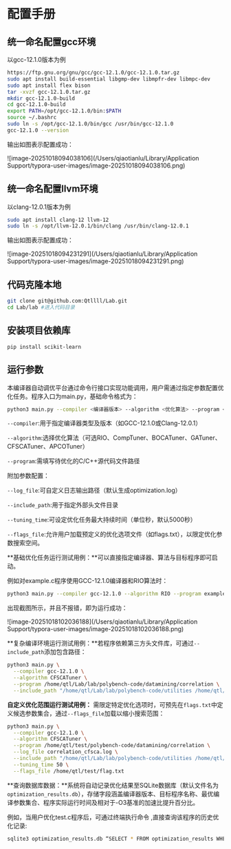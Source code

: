 # 配置手册

## 统一命名配置gcc环境

以gcc-12.1.0版本为例

```bash
https://ftp.gnu.org/gnu/gcc/gcc-12.1.0/gcc-12.1.0.tar.gz
sudo apt install build-essential libgmp-dev libmpfr-dev libmpc-dev
sudo apt install flex bison
tar -xvzf gcc-12.1.0.tar.gz
mkdir gcc-12.1.0-build
cd gcc-12.1.0-build
export PATH=/opt/gcc-12.1.0/bin:$PATH
source ~/.bashrc
sudo ln -s /opt/gcc-12.1.0/bin/gcc /usr/bin/gcc-12.1.0
gcc-12.1.0 --version
```

输出如图表示配置成功：

![image-20251018094038106](/Users/qiaotianlu/Library/Application Support/typora-user-images/image-20251018094038106.png)

## 统一命名配置llvm环境

以clang-12.0.1版本为例

```bash
sudo apt install clang-12 llvm-12
sudo ln -s /opt/llvm-12.0.1/bin/clang /usr/bin/clang-12.0.1
```

输出如图表示配置成功：

![image-20251018094231291](/Users/qiaotianlu/Library/Application Support/typora-user-images/image-20251018094231291.png)

## 代码克隆本地

```bash
git clone git@github.com:Qtllll/Lab.git
cd Lab/lab #进入代码目录
```

## 安装项目依赖库

```
pip install scikit-learn
```

## 运行参数

本编译器自动调优平台通过命令行接口实现功能调用，用户需通过指定参数配置优化任务。程序入口为main.py，基础命令格式为：

```bash
python3 main.py --compiler <编译器版本> --algorithm <优化算法> --program <程序路径>
```

`--compiler`:用于指定编译器类型及版本（如GCC-12.1.0或Clang-12.0.1）

`--algorithm`:选择优化算法（可选RIO、CompTuner、BOCATuner、GATuner、CFSCATuner、APCOTuner）

`--program`:需填写待优化的C/C++源代码文件路径

附加参数配置：

`--log_file`:可自定义日志输出路径（默认生成optimization.log）

`--include_path`:用于指定外部头文件目录

`--tuning_time`:可设定优化任务最大持续时间（单位秒，默认5000秒）

`--flags_file`:允许用户加载预定义的优化选项文件（如flags.txt），以限定优化参数搜索空间。

**基础优化任务运行测试用例：**可以直接指定编译器、算法与目标程序即可启动。

例如对example.c程序使用GCC-12.1.0编译器和RIO算法时：

```bash
python3 main.py --compiler gcc-12.1.0 --algorithm RIO --program example.c
```

出现截图所示，并且不报错，即为运行成功：

![image-20251018102036188](/Users/qiaotianlu/Library/Application Support/typora-user-images/image-20251018102036188.png)

**复杂编译环境运行测试用例：**若程序依赖第三方头文件库，可通过`--include_path`添加包含路径：

```bash 
python3 main.py \
  --compiler gcc-12.1.0 \
  --algorithm CFSCATuner \
  --program /home/qtl/Lab/lab/polybench-code/datamining/correlation \
  --include_path "/home/qtl/Lab/lab/polybench-code/utilities /home/qtl/Lab/lab/polybench-code/utilities/polybench.c"

```

**自定义优化范围运行测试用例：** 需限定特定优化选项时，可预先在`flags.txt`中定义候选参数集合，通过`--flags_file`加载以缩小搜索范围：

```bash
python3 main.py \
  --compiler gcc-12.1.0 \
  --algorithm CFSCATuner \
  --program /home/qtl/test/polybench-code/datamining/correlation \
  --log_file correlation_cfsca.log \
  --include_path "/home/qtl/Lab/lab/polybench-code/utilities /home/qtl/Lab/lab/polybench-code/utilities/polybench.c" \
  --tuning_time 50 \
  --flags_file /home/qtl/test/flag.txt
```

**查询数据库数据：**系统将自动记录优化结果至SQLite数据库（默认文件名为`optimization_results.db`），存储字段涵盖编译器版本、目标程序名称、最优编译参数集合、程序实际运行时间及相对于-O3基准的加速比提升百分比。

例如，当用户优化test.c程序后，可通过终端执行命令 ,直接查询该程序的历史优化记录: 

```bash
sqlite3 optimization_results.db “SELECT * FROM optimization_results WHERE program_path=’test.c’;”
```

